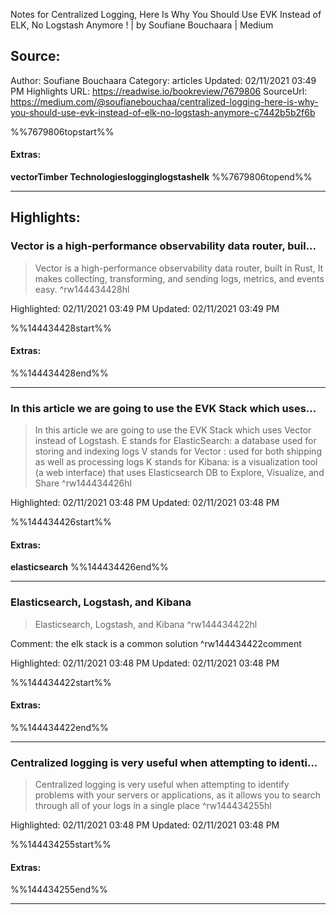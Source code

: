 Notes for Centralized Logging, Here Is Why You Should Use EVK Instead of ELK, No Logstash Anymore ! | by Soufiane Bouchaara | Medium

## Source:
Author: Soufiane Bouchaara
Category: articles
Updated: 02/11/2021 03:49 PM
Highlights URL: https://readwise.io/bookreview/7679806
SourceUrl: https://medium.com/@soufianebouchaa/centralized-logging-here-is-why-you-should-use-evk-instead-of-elk-no-logstash-anymore-c7442b5b2f6b

%%7679806topstart%%
#### Extras:
**vector****Timber Technologies****logging****logstash****elk**
%%7679806topend%%
 
-----
 ## Highlights:

### Vector is a high-performance observability data router, buil...
>Vector is a high-performance observability data router, built in Rust, It makes collecting, transforming, and sending logs, metrics, and events easy. ^rw144434428hl


Highlighted: 02/11/2021 03:49 PM
Updated: 02/11/2021 03:49 PM

%%144434428start%%
#### Extras:

%%144434428end%%

------

### In this article we are going to use the EVK Stack which uses...
>In this article we are going to use the EVK Stack which uses Vector instead of Logstash.
E stands for ElasticSearch: a database used for storing and indexing logs
V stands for Vector : used for both shipping as well as processing logs
K stands for Kibana: is a visualization tool (a web interface) that uses Elasticsearch DB to Explore, Visualize, and Share ^rw144434426hl


Highlighted: 02/11/2021 03:48 PM
Updated: 02/11/2021 03:48 PM

%%144434426start%%
#### Extras:
**elasticsearch**
%%144434426end%%

------

### Elasticsearch, Logstash, and Kibana
>Elasticsearch, Logstash, and Kibana ^rw144434422hl

Comment: the elk stack is a common solution ^rw144434422comment

Highlighted: 02/11/2021 03:48 PM
Updated: 02/11/2021 03:48 PM

%%144434422start%%
#### Extras:

%%144434422end%%

------

### Centralized logging is very useful when attempting to identi...
>Centralized logging is very useful when attempting to identify problems with your servers or applications, as it allows you to search through all of your logs in a single place ^rw144434255hl


Highlighted: 02/11/2021 03:48 PM
Updated: 02/11/2021 03:48 PM

%%144434255start%%
#### Extras:

%%144434255end%%

------

